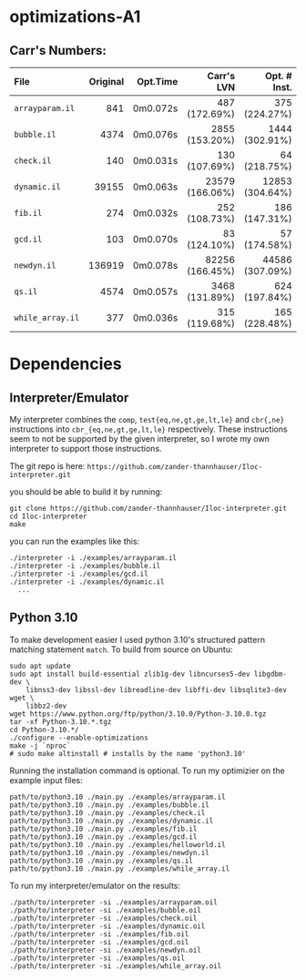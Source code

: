 
# optimizations-A1

## Carr's Numbers:
| File             | Original | Opt.Time |      Carr's LVN |    Opt. # Inst. |
|  :--             |      --: |      --: |            --:  |             --: |
| `arrayparam.il`  |      841 | 0m0.072s |   487 (172.69%) |   375 (224.27%) |
| `bubble.il`      |     4374 | 0m0.076s |  2855 (153.20%) |  1444 (302.91%) |
| `check.il`       |      140 | 0m0.031s |   130 (107.69%) |    64 (218.75%) |
| `dynamic.il`     |    39155 | 0m0.063s | 23579 (166.06%) | 12853 (304.64%) |
| `fib.il`         |      274 | 0m0.032s |   252 (108.73%) |   186 (147.31%) |
| `gcd.il`         |      103 | 0m0.070s |    83 (124.10%) |    57 (174.58%) |
| `newdyn.il`      |   136919 | 0m0.078s | 82256 (166.45%) | 44586 (307.09%) |
| `qs.il`          |     4574 | 0m0.057s |  3468 (131.89%) |   624 (197.84%) |
| `while_array.il` |      377 | 0m0.036s |   315 (119.68%) |   165 (228.48%) |

# Dependencies

## Interpreter/Emulator
My interpreter combines the `comp`, `test{eq,ne,gt,ge,lt,le}` and `cbr{,ne}`
instructions into `cbr_{eq,ne,gt,ge,lt,le}` respectively. These instructions
seem to not be supported by the given interpreter, so I wrote my own interpreter
to support those instructions.

The git repo is here: `https://github.com/zander-thannhauser/Iloc-interpreter.git`

you should be able to build it by running:

```
git clone https://github.com/zander-thannhauser/Iloc-interpreter.git
cd Iloc-interpreter
make
```

you can run the examples like this:
```
./interpreter -i ./examples/arrayparam.il
./interpreter -i ./examples/bubble.il
./interpreter -i ./examples/gcd.il
./interpreter -i ./examples/dynamic.il
  ...
```

## Python 3.10

To make development easier I used python 3.10's structured pattern matching
statement `match`. To build from source on Ubuntu:

```
sudo apt update
sudo apt install build-essential zlib1g-dev libncurses5-dev libgdbm-dev \
	libnss3-dev libssl-dev libreadline-dev libffi-dev libsqlite3-dev wget \
	libbz2-dev
wget https://www.python.org/ftp/python/3.10.0/Python-3.10.0.tgz
tar -xf Python-3.10.*.tgz
cd Python-3.10.*/
./configure --enable-optimizations
make -j `nproc`
# sudo make altinstall # installs by the name 'python3.10'
```

Running the installation command is optional.
To run my optimizier on the example input files:

```
path/to/python3.10 ./main.py ./examples/arrayparam.il
path/to/python3.10 ./main.py ./examples/bubble.il
path/to/python3.10 ./main.py ./examples/check.il
path/to/python3.10 ./main.py ./examples/dynamic.il
path/to/python3.10 ./main.py ./examples/fib.il
path/to/python3.10 ./main.py ./examples/gcd.il
path/to/python3.10 ./main.py ./examples/helloworld.il
path/to/python3.10 ./main.py ./examples/newdyn.il
path/to/python3.10 ./main.py ./examples/qs.il
path/to/python3.10 ./main.py ./examples/while_array.il
```

To run my interpreter/emulator on the results:

```
./path/to/interpreter -si ./examples/arrayparam.oil
./path/to/interpreter -si ./examples/bubble.oil
./path/to/interpreter -si ./examples/check.oil
./path/to/interpreter -si ./examples/dynamic.oil
./path/to/interpreter -si ./examples/fib.oil
./path/to/interpreter -si ./examples/gcd.oil
./path/to/interpreter -si ./examples/newdyn.oil
./path/to/interpreter -si ./examples/qs.oil
./path/to/interpreter -si ./examples/while_array.oil
```


















